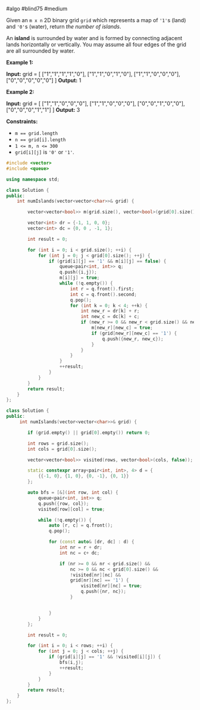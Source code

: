 #algo #blind75 #medium 

Given an `m x n` 2D binary grid `grid` which represents a map of `'1'`s (land) and `'0'`s (water), return _the number of islands_.

An **island** is surrounded by water and is formed by connecting adjacent lands horizontally or vertically. You may assume all four edges of the grid are all surrounded by water.

**Example 1:**

**Input:** grid = [
  ["1","1","1","1","0"],
  ["1","1","0","1","0"],
  ["1","1","0","0","0"],
  ["0","0","0","0","0"]
]
**Output:** 1

**Example 2:**

**Input:** grid = [
  ["1","1","0","0","0"],
  ["1","1","0","0","0"],
  ["0","0","1","0","0"],
  ["0","0","0","1","1"]
]
**Output:** 3

**Constraints:**

- `m == grid.length`
- `n == grid[i].length`
- `1 <= m, n <= 300`
- `grid[i][j]` is `'0'` or `'1'`.





```cpp
#include <vector>
#include <queue>

using namespace std;

class Solution {
public:
    int numIslands(vector<vector<char>>& grid) {

        vector<vector<bool>> m(grid.size(), vector<bool>(grid[0].size(), false));

        vector<int> dr = {-1, 1, 0, 0};
        vector<int> dc = {0, 0 , -1, 1};

        int result = 0;

        for (int i = 0; i < grid.size(); ++i) {
            for (int j = 0; j < grid[0].size(); ++j) {
                if (grid[i][j] == '1' && m[i][j] == false) {
                    queue<pair<int, int>> q;
                    q.push({i,j});
                    m[i][j] = true;
                    while (!q.empty()) {
                        int r = q.front().first;
                        int c = q.front().second;
                        q.pop();
                        for (int k = 0; k < 4; ++k) {
                            int new_r = dr[k] + r;
                            int new_c = dc[k] + c;
                            if (new_r >= 0 && new_r < grid.size() && new_c >= 0 && new_c < grid[0].size() && m[new_r][new_c] == false) {
                                m[new_r][new_c] = true;
                                if (grid[new_r][new_c] == '1') {
                                    q.push({new_r, new_c});
                                }
                            }
                        }
                    }
                    ++result;
                }
            }
        }
        return result;
    }
};
```



```cpp
class Solution {
public:
     int numIslands(vector<vector<char>>& grid) {

        if (grid.empty() || grid[0].empty()) return 0;

        int rows = grid.size();
        int cols = grid[0].size();

        vector<vector<bool>> visited(rows, vector<bool>(cols, false));

        static constexpr array<pair<int, int>, 4> d = {
            {{-1, 0}, {1, 0}, {0, -1}, {0, 1}}
        };

        auto bfs = [&](int row, int col) {
            queue<pair<int, int>> q;
            q.push({row, col});
            visited[row][col] = true;

            while (!q.empty()) {
                auto [r, c] = q.front();
                q.pop();

                for (const auto& [dr, dc] : d) {
                    int nr = r + dr;
                    int nc = c+ dc;

                    if (nr >= 0 && nr < grid.size() &&
                        nc >= 0 && nc < grid[0].size() && 
                        !visited[nr][nc] &&
                        grid[nr][nc] == '1') {
                            visited[nr][nc] = true;
                            q.push({nr, nc});
                        }


                }
            }
        };

        int result = 0;

        for (int i = 0; i < rows; ++i) {
            for (int j = 0; j < cols; ++j) {
                if (grid[i][j] == '1' && !visited[i][j]) {
                    bfs(i,j);
                    ++result;
                }
            }
        }
        return result;
    }
};
```